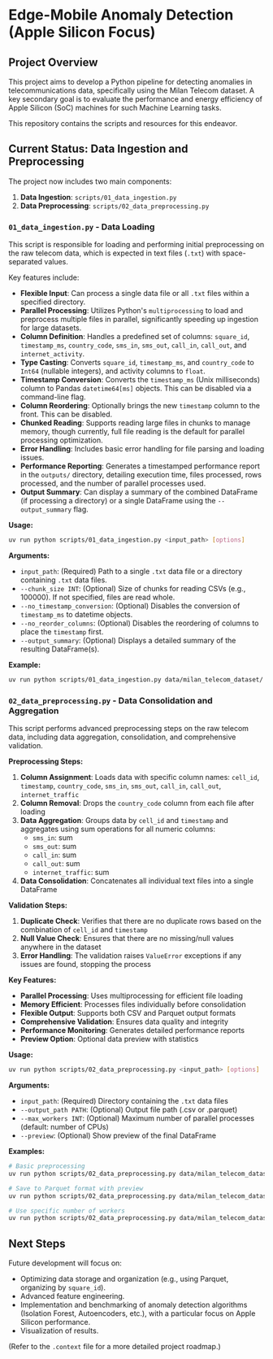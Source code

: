 # Edge-Mobile Anomaly Detection (Apple Silicon Focus)

## Project Overview

This project aims to develop a Python pipeline for detecting anomalies in telecommunications data, specifically using the Milan Telecom dataset. A key secondary goal is to evaluate the performance and energy efficiency of Apple Silicon (SoC) machines for such Machine Learning tasks.

This repository contains the scripts and resources for this endeavor.

## Current Status: Data Ingestion and Preprocessing

The project now includes two main components:
1. **Data Ingestion**: `scripts/01_data_ingestion.py`
2. **Data Preprocessing**: `scripts/02_data_preprocessing.py`

### `01_data_ingestion.py` - Data Loading

This script is responsible for loading and performing initial preprocessing on the raw telecom data, which is expected in text files (`.txt`) with space-separated values.

Key features include:

*   **Flexible Input**: Can process a single data file or all `.txt` files within a specified directory.
*   **Parallel Processing**: Utilizes Python's `multiprocessing` to load and preprocess multiple files in parallel, significantly speeding up ingestion for large datasets.
*   **Column Definition**: Handles a predefined set of columns: `square_id`, `timestamp_ms`, `country_code`, `sms_in`, `sms_out`, `call_in`, `call_out`, and `internet_activity`.
*   **Type Casting**: Converts `square_id`, `timestamp_ms`, and `country_code` to `Int64` (nullable integers), and activity columns to `float`.
*   **Timestamp Conversion**: Converts the `timestamp_ms` (Unix milliseconds) column to Pandas `datetime64[ms]` objects. This can be disabled via a command-line flag.
*   **Column Reordering**: Optionally brings the new `timestamp` column to the front. This can be disabled.
*   **Chunked Reading**: Supports reading large files in chunks to manage memory, though currently, full file reading is the default for parallel processing optimization.
*   **Error Handling**: Includes basic error handling for file parsing and loading issues.
*   **Performance Reporting**: Generates a timestamped performance report in the `outputs/` directory, detailing execution time, files processed, rows processed, and the number of parallel processes used.
*   **Output Summary**: Can display a summary of the combined DataFrame (if processing a directory) or a single DataFrame using the `--output_summary` flag.

**Usage:**

```bash
uv run python scripts/01_data_ingestion.py <input_path> [options]
```

**Arguments:**

*   `input_path`: (Required) Path to a single `.txt` data file or a directory containing `.txt` data files.
*   `--chunk_size INT`: (Optional) Size of chunks for reading CSVs (e.g., 100000). If not specified, files are read whole.
*   `--no_timestamp_conversion`: (Optional) Disables the conversion of `timestamp_ms` to datetime objects.
*   `--no_reorder_columns`: (Optional) Disables the reordering of columns to place the `timestamp` first.
*   `--output_summary`: (Optional) Displays a detailed summary of the resulting DataFrame(s).

**Example:**

```bash
uv run python scripts/01_data_ingestion.py data/milan_telecom_dataset/ --output_summary
```

### `02_data_preprocessing.py` - Data Consolidation and Aggregation

This script performs advanced preprocessing steps on the raw telecom data, including data aggregation, consolidation, and comprehensive validation.

**Preprocessing Steps:**

1. **Column Assignment**: Loads data with specific column names: `cell_id`, `timestamp`, `country_code`, `sms_in`, `sms_out`, `call_in`, `call_out`, `internet_traffic`
2. **Column Removal**: Drops the `country_code` column from each file after loading
3. **Data Aggregation**: Groups data by `cell_id` and `timestamp` and aggregates using sum operations for all numeric columns:
   - `sms_in`: sum
   - `sms_out`: sum  
   - `call_in`: sum
   - `call_out`: sum
   - `internet_traffic`: sum
4. **Data Consolidation**: Concatenates all individual text files into a single DataFrame

**Validation Steps:**

1. **Duplicate Check**: Verifies that there are no duplicate rows based on the combination of `cell_id` and `timestamp`
2. **Null Value Check**: Ensures that there are no missing/null values anywhere in the dataset
3. **Error Handling**: The validation raises `ValueError` exceptions if any issues are found, stopping the process

**Key Features:**

*   **Parallel Processing**: Uses multiprocessing for efficient file loading
*   **Memory Efficient**: Processes files individually before consolidation
*   **Flexible Output**: Supports both CSV and Parquet output formats
*   **Comprehensive Validation**: Ensures data quality and integrity
*   **Performance Monitoring**: Generates detailed performance reports
*   **Preview Option**: Optional data preview with statistics

**Usage:**

```bash
uv run python scripts/02_data_preprocessing.py <input_path> [options]
```

**Arguments:**

*   `input_path`: (Required) Directory containing the `.txt` data files
*   `--output_path PATH`: (Optional) Output file path (.csv or .parquet)
*   `--max_workers INT`: (Optional) Maximum number of parallel processes (default: number of CPUs)
*   `--preview`: (Optional) Show preview of the final DataFrame

**Examples:**

```bash
# Basic preprocessing
uv run python scripts/02_data_preprocessing.py data/milan_telecom_dataset/

# Save to Parquet format with preview
uv run python scripts/02_data_preprocessing.py data/milan_telecom_dataset/ --output_path data/processed/consolidated_data.parquet --preview

# Use specific number of workers
uv run python scripts/02_data_preprocessing.py data/milan_telecom_dataset/ --max_workers 8
```

## Next Steps

Future development will focus on:

*   Optimizing data storage and organization (e.g., using Parquet, organizing by `square_id`).
*   Advanced feature engineering.
*   Implementation and benchmarking of anomaly detection algorithms (Isolation Forest, Autoencoders, etc.), with a particular focus on Apple Silicon performance.
*   Visualization of results.

(Refer to the `.context` file for a more detailed project roadmap.)

